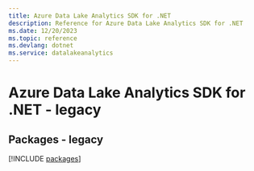 ```yaml
---
title: Azure Data Lake Analytics SDK for .NET
description: Reference for Azure Data Lake Analytics SDK for .NET
ms.date: 12/20/2023
ms.topic: reference
ms.devlang: dotnet
ms.service: datalakeanalytics
---
```

# Azure Data Lake Analytics SDK for .NET - legacy
## Packages - legacy
[!INCLUDE [packages](data-lake-analytics-index.md)]